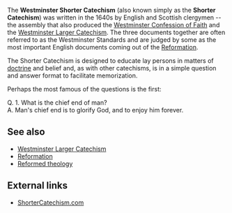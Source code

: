 The **Westminster Shorter Catechism** (also known simply as the
**Shorter Catechism**) was written in the 1640s by English and
Scottish clergymen -- the assembly that also produced the
[Westminster Confession of Faith](Westminster_Confession_of_Faith "Westminster Confession of Faith")
and the
[Westminster Larger Catechism](index.php?title=Westminster_Larger_Catechism&action=edit&redlink=1 "Westminster Larger Catechism (page does not exist)").
The three documents together are often referred to as the
Westminster Standards and are judged by some as the most important
English documents coming out of the
[Reformation](Reformation "Reformation").

The Shorter Catechism is designed to educate lay persons in matters
of [doctrine](Doctrine "Doctrine") and belief and, as with other
catechisms, is in a simple question and answer format to facilitate
memorization.

Perhaps the most famous of the questions is the first:

Q. 1. What is the chief end of man?   
A. Man's chief end is to glorify God, and to enjoy him forever.

## See also

-   [Westminster Larger Catechism](index.php?title=Westminster_Larger_Catechism&action=edit&redlink=1 "Westminster Larger Catechism (page does not exist)")
-   [Reformation](Reformation "Reformation")
-   [Reformed theology](Reformed_theology "Reformed theology")

## External links

-   [ShorterCatechism.com](http://www.shortercatechism.com/)



